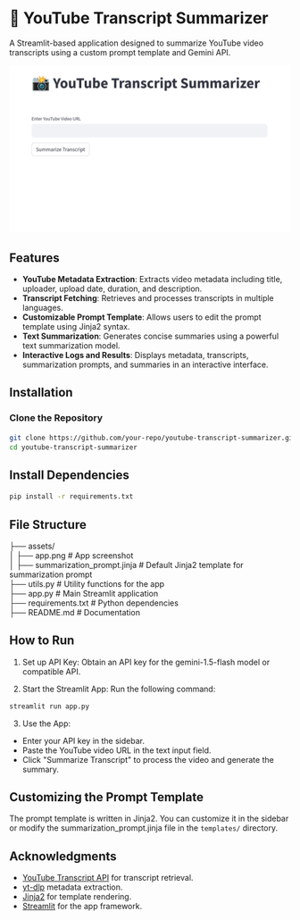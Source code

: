 # 📸 YouTube Transcript Summarizer

A Streamlit-based application designed to summarize YouTube video transcripts using a custom prompt template and Gemini API.

![Application Screenshot](assets/app.png)

## Features

- **YouTube Metadata Extraction**: Extracts video metadata including title, uploader, upload date, duration, and description.
- **Transcript Fetching**: Retrieves and processes transcripts in multiple languages.
- **Customizable Prompt Template**: Allows users to edit the prompt template using Jinja2 syntax.
- **Text Summarization**: Generates concise summaries using a powerful text summarization model.
- **Interactive Logs and Results**: Displays metadata, transcripts, summarization prompts, and summaries in an interactive interface.

## Installation

### Clone the Repository

```bash
git clone https://github.com/your-repo/youtube-transcript-summarizer.git
cd youtube-transcript-summarizer
```

## Install Dependencies

```bash
pip install -r requirements.txt
```

## File Structure

├── assets/\
│ ├── app.png # App screenshot\
│ ├── summarization_prompt.jinja # Default Jinja2 template for summarization prompt\
├── utils.py # Utility functions for the app\
├── app.py # Main Streamlit application\
├── requirements.txt # Python dependencies\
├── README.md # Documentation

## How to Run

1. Set up API Key: Obtain an API key for the gemini-1.5-flash model or compatible API.

2. Start the Streamlit App: Run the following command:

```bash
streamlit run app.py
```

3. Use the App:

- Enter your API key in the sidebar.
- Paste the YouTube video URL in the text input field.
- Click "Summarize Transcript" to process the video and generate the summary.

## Customizing the Prompt Template

The prompt template is written in Jinja2. You can customize it in the sidebar or modify the summarization_prompt.jinja file in the `templates/` directory.

## Acknowledgments

- [YouTube Transcript API](https://github.com/jdepoix/youtube-transcript-api/tree/master) for transcript retrieval.
- [yt-dlp](https://github.com/yt-dlp/yt-dlp) metadata extraction.
- [Jinja2](https://jinja.palletsprojects.com/) for template rendering.
- [Streamlit](https://streamlit.io/) for the app framework.
